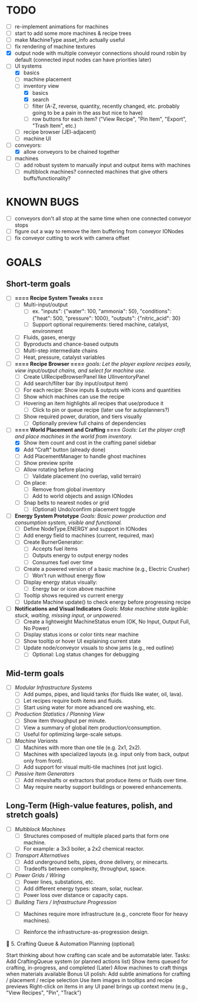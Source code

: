# TODO
- [ ] re-implement animations for machines
- [ ] start to add some more machines & recipe trees
- [ ] make MachineType asset_info actually useful
- [ ] fix rendering of machine textures
- [x] output node with multiple conveyor connections should round robin by default (connected input nodes can have priorities later)
- [ ] UI systems
  - [x] basics
  - [ ] machine placement
  - [ ] inventory view
    - [x] basics
    - [x] search
    - [ ] filter (A-Z, reverse, quantity, recently changed, etc. probably going to be a pain in the ass but nice to have)
    - [ ] row buttons for each item? ("View Recipe", "Pin Item", "Export", "Trash Item", etc.)
  - [ ] recipe browser (JEI-adjacent)
  - [ ] machine UI
- [ ] conveyors:
  - [x] allow conveyors to be chained together
- [ ] machines
  - [ ] add robust system to manually input and output items with machines
  - [ ] multiblock machines? connected machines that give others buffs/functionality?

# KNOWN BUGS
- [ ] conveyors don't all stop at the same time when one connected conveyor stops
- [ ] figure out a way to remove the item buffering from conveyor IONodes
- [ ] fix conveyor cutting to work with camera offset

# GOALS
## Short-term goals
- [ ] **==== Recipe System Tweaks ====** 
  - [ ] Multi-input/output
    - [ ] ex. "inputs": {"water": 100, "ammonia": 50}, "conditions": {"heat": 500, "pressure": 1000}, "outputs": {"nitric_acid": 30}
    - [ ] Support optional requirements: tiered machine, catalyst, environment
  - [ ] Fluids, gases, energy
  - [ ] Byproducts and chance-based outputs
  - [ ] Multi-step intermediate chains
  - [ ] Heat, pressure, catalyst variables
- [ ] **==== Recipe Browser ====** 
    *goals: Let the player explore recipes easily, view input/output chains, and select for machine use.*
  - [ ] Create UIRecipeBrowserPanel like UIInventoryPanel
  - [ ] Add search/filter bar (by input/output item)
  - [ ] For each recipe: Show inputs & outputs with icons and quantities
  - [ ] Show which machines can use the recipe
  - [ ] Hovering an item highlights all recipes that use/produce it
    - [ ] Click to pin or queue recipe (later use for autoplanners?)
  - [ ] Show required power, duration, and tiers visually
    - [ ] Optionally preview full chains of dependencies
- [ ] **==== World Placement and Crafting ====**
    *Goals: Let the player craft and place machines in the world from inventory.*
  - [x] Show item count and cost in the crafting panel sidebar
  - [x] Add “Craft” button (already done)
  - [ ] Add PlacementManager to handle ghost machines
  - [ ] Show preview sprite
  - [ ] Allow rotating before placing
    - [ ] Validate placement (no overlap, valid terrain)
  - [ ] On place: 
    - [ ] Remove from global inventory
    - [ ] Add to world objects and assign IONodes
  - [ ] Snap belts to nearest nodes or grid
    - [ ] (Optional) Undo/confirm placement toggle
- [ ] **Energy System Prototype**
    *Goals: Basic power production and consumption system, visible and functional.*
  - [ ] Define NodeType.ENERGY and support in IONodes
  - [ ] Add energy field to machines (current, required, max)
  - [ ] Create BurnerGenerator:
    - [ ] Accepts fuel items
    - [ ] Outputs energy to output energy nodes
    - [ ] Consumes fuel over time
  - [ ] Create a powered version of a basic machine (e.g., Electric Crusher)
    - [ ] Won’t run without energy flow
  - [ ] Display energy status visually:
    - [ ] Energy bar or icon above machine
  - [ ] Tooltip shows required vs current energy
  - [ ] Update Machine update() to check energy before progressing recipe
- [ ] **Notifications and Visual Indicators**
    *Goals: Make machine state legible: stuck, waiting, missing input, or unpowered.*
  - [ ] Create a lightweight MachineStatus enum (OK, No Input, Output Full, No Power)
  - [ ] Display status icons or color tints near machine
  - [ ] Show tooltip or hover UI explaining current state
  - [ ] Update node/conveyor visuals to show jams (e.g., red outline)
    - [ ] Optional: Log status changes for debugging
## Mid-term goals
- [ ] *Modular Infrastructure Systems*
  - [ ] Add pumps, pipes, and liquid tanks (for fluids like water, oil, lava).
  - [ ] Let recipes require both items and fluids.
  - [ ] Start using water for more advanced ore washing, etc.
- [ ] *Production Statistics / Planning View*
  - [ ] Show item throughput per minute.
  - [ ] View a summary of global item production/consumption.
  - [ ] Useful for optimizing large-scale setups.
- [ ] *Machine Variants*
  - [ ] Machines with more than one tile (e.g. 2x1, 2x2).
  - [ ] Machines with specialized layouts (e.g. input only from back, output only from front).
  - [ ] Add support for visual multi-tile machines (not just logic).
- [ ] *Passive Item Generators*
  - [ ] Add mineshafts or extractors that produce items or fluids over time.
  - [ ] May require nearby support buildings or powered enhancements.
  
## Long-Term (High-value features, polish, and stretch goals)
- [ ] *Multiblock Machines*
  - [ ] Structures composed of multiple placed parts that form one machine.
  - [ ] For example: a 3x3 boiler, a 2x2 chemical reactor.
- [ ] *Transport Alternatives*
  - [ ] Add underground belts, pipes, drone delivery, or minecarts.
  - [ ] Tradeoffs between complexity, throughput, space.
- [ ] *Power Grids / Wiring*
  - [ ] Power lines, substations, etc.
  - [ ] Add different energy types: steam, solar, nuclear.
  - [ ] Power loss over distance or capacity caps.
- [ ] *Building Tiers / Infrastructure Progression*
  - [ ] Machines require more infrastructure (e.g., concrete floor for heavy machines).
  - [ ] Reinforce the infrastructure-as-progression design.



🔁 5. Crafting Queue & Automation Planning (optional)

Start thinking about how crafting can scale and be automatable later.
Tasks:
Add CraftingQueue system (or planned actions list)
Show items queued for crafting, in-progress, and completed
    (Later) Allow machines to craft things when materials available
Bonus UI polish:
    Add subtle animations for crafting / placement / recipe selection
    Use item images in tooltips and recipe previews
    Right-click on items in any UI panel brings up context menu (e.g., "View Recipes", "Pin", "Track")